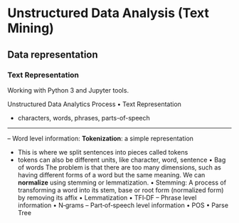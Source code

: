 # Unstructured Data Analysis (Text Mining)
## Data representation
### Text Representation
Working with Python 3 and Jupyter tools.

Unstructured Data Analytics Process
• Text Representation
- characters, words, phrases, parts-of-speech
---------------
– Word level information:
**Tokenization**: a simple representation
- This is where we split sentences into pieces called tokens
- tokens can also be different units, like character, word, sentence
• Bag of words
The problem is that there are too many dimensions, such as having different forms of a word but the same meaning. We can **normalize** using stemming or lemmatization.
• Stemming: 
    A process of transforming a word into its stem, base or root form (normalized form) by removing its affix
• Lemmatization • TFI‐DF
– Phrase level information • N‐grams
– Part‐of‐speech level information • POS
• Parse Tree